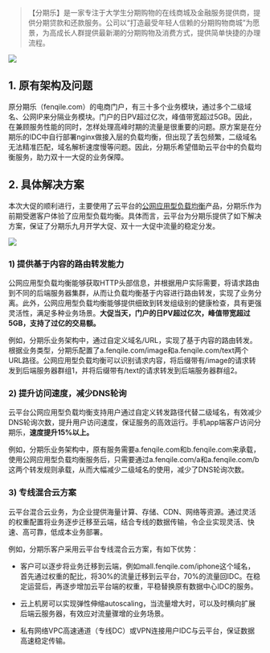 
> 【分期乐】是一家专注于大学生分期购物的在线商城及金融服务提供商，提供分期贷款和还款服务。公司以“打造最受年轻人信赖的分期购物商城”为愿景，为高成长人群提供最新潮的分期购物及消费方式，提供简单快捷的办理流程。

![](http://imgcache.tcecqpoc.fsphere.cn/image/mc.qcloudimg.com/static/img/5607fd04d0d9592131f8d72b759b5c75/image.png)
 
## 1. 原有架构及问题

原分期乐（fenqile.com）的电商门户，有三十多个业务模块，通过多个二级域名、公网IP来分隔业务模块。门户的日PV超过亿次，峰值带宽超过5GB。因此，在兼顾服务性能的同时，怎样处理高峰时期的流量是很重要的问题。原方案是在分期乐的IDC中自行部署nginx做接入层的负载均衡，但出现了丢包频繁，二级域名无法精准匹配，域名解析速度慢等问题。因此，分期乐希望借助云平台中的负载均衡服务，助力双十一大促的业务保障。

## 2. 具体解决方案

本次大促的顺利进行，主要使用了云平台的[公网应用型负载均衡](http://tcecqpoc.fsphere.cn/product/clb.html)产品，分期乐作为前期受邀客户体验了应用型负载均衡。具体而言，云平台为分期乐提供了如下解决方案，保证了分期乐九月开学大促、双十一大促中流量的稳定分发。

![](http://imgcache.tcecqpoc.fsphere.cn/image/mc.qcloudimg.com/static/img/a2239aeb6f3373b779ba1b5b19d617d5/image.png)
 
### 1)	提供基于内容的路由转发能力

公网应用型负载均衡能够获取HTTP头部信息，并根据用户实际需要，将请求路由到不同的后端服务器集群，从而让负载均衡基于内容进行路由转发，实现了业务分离。此外，公网应用型负载均衡能够提供细致到转发组级别的健康检查，具有更强灵活性，满足多种业务场景。**大促当天，门户的日PV超过亿次，峰值带宽超过5GB，支持了过亿的交易额。**

例如，分期乐业务架构中，通过自定义域名/URL，实现了基于内容的路由转发。根据业务类型，分期乐配置了a.fenqile.com/image和a.fenqile.com/text两个URL路径。公网应用型负载均衡可以识别请求内容，将后缀带有/image的请求转发到后端服务器群组1，并将后缀带有/text的请求转发到后端服务器群组2。

### 2)	提升访问速度，减少DNS轮询

云平台公网应用型负载均衡支持用户通过自定义转发路径代替二级域名，有效减少DNS轮询次数，提升用户访问速度，保证服务的高效运行。手机app端客户访问分期乐，**速度提升15%以上。**

例如，分期乐业务架构中，原有服务需要a.fenqile.com和b.fenqile.com来承载，使用公网应用型负载均衡服务后，只需要通过a.fenqile.com/a和a.fenqile.com/b这两个转发规则承载，从而大幅减少二级域名的使用，减少了DNS轮询次数。

### 3)	专线混合云方案

云平台混合云业务，为企业提供海量计算、存储、CDN、网络等资源。通过灵活的权重配置将业务逐步迁移至云端，结合专线的数据传输，令企业实现灵活、快速、高可靠，低成本业务部署。

例如，分期乐客户采用云平台专线混合云方案，有如下优势：

- 客户可以逐步将业务迁移到云端，例如mall.fenqile.com/iphone这个域名，首先通过权重的配比，将30%的流量迁移到云平台，70%的流量回IDC。在稳定运营后，再逐步增加云平台端的权重，平稳替换原有数据中心IDC的服务。

- 云上机房可以实现弹性伸缩autoscaling，当流量增大时，可以及时横向扩展后端云服务器，有效应对流量骤增的业务场景。

- 私有网络VPC高速通道（专线DC）或VPN连接用户IDC与云平台，保证数据高速稳定传输。
